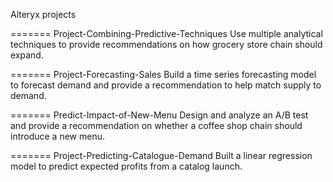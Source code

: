 Alteryx projects

=======
Project-Combining-Predictive-Techniques
Use multiple analytical techniques to provide recommendations on how grocery store chain should expand.

=======
Project-Forecasting-Sales
Build a time series forecasting model to forecast demand and provide a recommendation to help match supply to demand.

=======
Predict-Impact-of-New-Menu
Design and analyze an A/B test and provide a recommendation on whether a coffee shop chain should introduce a new menu.

=======
Project-Predicting-Catalogue-Demand
Built a linear regression model to predict expected profits from a catalog launch.
